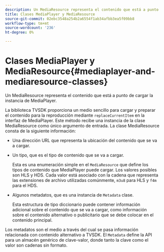 ```yaml
---
description: Un MediaResource representa el contenido que está a punto de cargar la instancia de MediaPlayer.
title: Clases MediaPlayer y MediaResource
source-git-commit: 02ebc3548a254b2a6554f1ab34afbb3ea5f09bb8
workflow-type: tm+mt
source-wordcount: '236'
ht-degree: 0%

---
```


# Clases MediaPlayer y MediaResource{#mediaplayer-and-mediaresource-classes}

Un MediaResource representa el contenido que está a punto de cargar la instancia de MediaPlayer.

<!--<a id="section_B09A012C97454AF58CE2269B800D8027"></a>-->

La biblioteca TVSDK proporciona un medio sencillo para cargar y preparar el contenido para la reproducción mediante `replaceCurrentItem` en la interfaz de MediaPlayer. Este método recibe una instancia de la clase MediaResource como único argumento de entrada. La clase MediaResource consta de la siguiente información:

* Una dirección URL que representa la ubicación del contenido que se va a cargar.
* Un tipo, que es el tipo de contenido que se va a cargar.

  Esta es una enumeración simple en el `MediaResource` que define los tipos de contenido que MediaPlayer puede cargar. Los valores posibles son HLS y HDS. Cada valor está asociado con la cadena que representa las extensiones de archivo utilizadas comúnmente, `m3u8` para HLS y `f4m` para el HDS.
* Algunos metadatos, que es una instancia de `Metadata` clase.

  Esta estructura de tipo diccionario puede contener información adicional sobre el contenido que se va a cargar, como información sobre el contenido alternativo o publicitario que se debe colocar en el contenido principal.

Los metadatos son el medio a través del cual se pasa información relacionada con contenido alternativo a TVSDK. El `Metadata` define la API para un almacén genérico de clave-valor, donde tanto la clave como el valor son cadenas sin formato.
